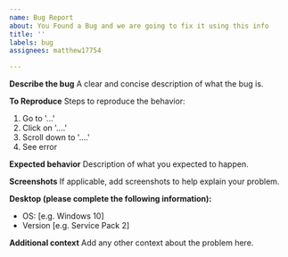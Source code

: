 ```yaml
---
name: Bug Report
about: You Found a Bug and we are going to fix it using this info
title: ''
labels: bug
assignees: matthew17754

---
```


**Describe the bug**
A clear and concise description of what the bug is.

**To Reproduce**
Steps to reproduce the behavior:
1. Go to '...'
2. Click on '....'
3. Scroll down to '....'
4. See error

**Expected behavior**
Description of what you expected to happen.

**Screenshots**
If applicable, add screenshots to help explain your problem.

**Desktop (please complete the following information):**
 - OS: [e.g. Windows 10]
 - Version [e.g. Service Pack 2]

**Additional context**
Add any other context about the problem here.
